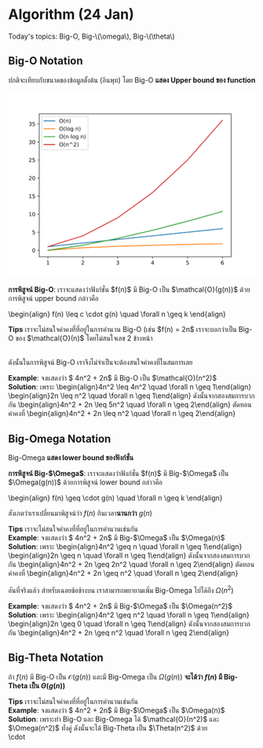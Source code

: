 # Algorithm (24 Jan)
Today's topics: Big-O, Big-\\(\omega\\), Big-\\(\theta\\)

## Big-O Notation

ปกติจะเทียบกับขนาดของข้อมูลตั้งต้น (อินพุท) โดย Big-O __แสดง Upper bound ของ function__

![Big-O chart](graphs/big_o_chart.svg)

<div class='alert alert-primary'>
<b>การพิสูจน์ Big-O</b>: เราจะแสดงว่าฟังก์ชั่น $f(n)$ มี Big-O เป็น $\mathcal{O}(g(n))$ ด้วยการพิสูจน์ upper bound กล่าวคือ

\begin{align} f(n) \leq c \cdot g(n) \quad \forall n \geq k \end{align}
</div>

<div class='alert alert-success'>
<b>Tips</b> เราจะไม่สนใจค่าคงที่ที่อยู่ในการคำนวน Big-O (เช่น $f(n) = 2n$ เราจะบอกว่าเป็น Big-O ของ $\mathcal{O}(n)$ โดยไม่สนใจเลข 2 ข้างหน้า<br/><br/>

ดังนั้นในการพิสูจน์ Big-O เราจึงไม่จำเป็นจะต้องสนใจค่าคงที่ในสมการเลย
</div>

<div class='alert alert-warning'>
<b>Example</b>: จงแสดงว่า $ 4n^2 + 2n$ มี Big-O เป็น $\mathcal{O}(n^2)$
<br/>
<b>Solution</b>:
เพราะ
\begin{align}4n^2 \leq 4n^2 \quad \forall n \geq 1\end{align}
\begin{align}2n \leq n^2 \quad \forall n \geq 1\end{align}
ดังนั้นจากสองสมการบวกกัน
\begin{align}4n^2 + 2n \leq 5n^2 \quad \forall n \geq 2\end{align}
ตัดทอนค่าคงที่
\begin{align}4n^2 + 2n \leq n^2 \quad \forall n \geq 2\end{align}
</div>

## Big-Omega Notation

Big-Omega __แสดง lower bound ของฟังก์ชั่น__

<div class='alert alert-primary'>
<b>การพิสูจน์ Big-$\Omega$</b>: เราจะแสดงว่าฟังก์ชั่น $f(n)$ มี Big-$\Omega$ เป็น $\Omega(g(n))$ ด้วยการพิสูจน์ lower bound กล่าวคือ

\begin{align} f(n) \geq \cdot g(n) \quad \forall n \geq k \end{align}

สังเกตว่าเราเปลี่ยนมาพิสูจน์ว่า $f(n)$ กินเวลา<b>นานกว่า</b> $g(n)$
</div>

<div class='alert alert-success'>
<b>Tips</b> เราจะไม่สนใจค่าคงที่ที่อยู่ในการคำนวนเช่นกัน
</div>

<div class='alert alert-warning'>
<b>Example</b>: จงแสดงว่า $ 4n^2 + 2n$ มี Big-$\Omega$ เป็น $\Omega(n)$
<br/>
<b>Solution</b>:
เพราะ
\begin{align}4n^2 \geq n \quad \forall n \geq 1\end{align}
\begin{align}2n \geq n \quad \forall n \geq 1\end{align}
ดังนั้นจากสองสมการบวกกัน
\begin{align}4n^2 + 2n \geq 2n^2 \quad \forall n \geq 2\end{align}
ตัดทอนค่าคงที่
\begin{align}4n^2 + 2n \geq n^2 \quad \forall n \geq 2\end{align}
</div>

อันที่จริงแล้ว สำหรับเฉลยข้อข้างบน เราสามารถพยายามเพิ่ม Big-Omega ไปได้ถึง $\Omega(n^2)$

<div class='alert alert-warning'>
<b>Example</b>: จงแสดงว่า $ 4n^2 + 2n$ มี Big-$\Omega$ เป็น $\Omega(n^2)$
<br/>
<b>Solution</b>:
เพราะ
\begin{align}4n^2 \geq n^2 \quad \forall n \geq 1\end{align}
\begin{align}2n \geq 0 \quad \forall n \geq 1\end{align}
ดังนั้นจากสองสมการบวกกัน
\begin{align}4n^2 + 2n \geq n^2 \quad \forall n \geq 2\end{align}
</div>

## Big-Theta Notation

ถ้า $f(n)$ มี Big-O เป็น $\mathcal{O}(g(n))$ และมี Big-Omega เป็น $\Omega(g(n))$ __จะได้ว่า $f(n)$ มี Big-Theta เป็น $\Theta(g(n))$__

<div class='alert alert-success'>
<b>Tips</b> เราจะไม่สนใจค่าคงที่ที่อยู่ในการคำนวนเช่นกัน
</div>

<div class='alert alert-warning'>
<b>Example</b>: จงแสดงว่า $ 4n^2 + 2n$ มี Big-$\Omega$ เป็น $\Omega(n)$
<br/>
<b>Solution</b>:
เพราะทำ Big-O และ Big-Omega ได้ $\mathcal{O}(n^2)$ และ $\Omega(n^2)$ ทั่งคู่ ดังนั้นจะได้ Big-Theta เป็น $\Theta(n^2)$ ด้วย
</div>\cdot 
